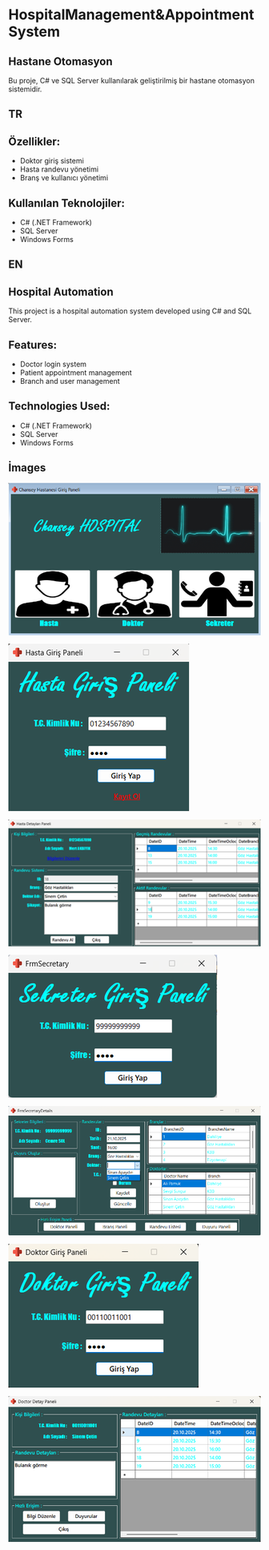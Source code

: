 # HospitalManagement\&AppointmentSystem

## Hastane Otomasyon
Bu proje, C# ve SQL Server kullanılarak geliştirilmiş bir hastane otomasyon sistemidir.

## TR
## Özellikler:
- Doktor giriş sistemi
- Hasta randevu yönetimi
- Branş ve kullanıcı yönetimi

## Kullanılan Teknolojiler:
- C# (.NET Framework)
- SQL Server
- Windows Forms

## EN
## Hospital Automation
This project is a hospital automation system developed using C# and SQL Server.

## Features:
- Doctor login system
- Patient appointment management
- Branch and user management

## Technologies Used:
- C# (.NET Framework)
- SQL Server
- Windows Forms

## İmages
![Login](/img/Login.png)

![Patient Login](/img/PatientLogin.png)

![PatientDetail](/img/PatientDetail.png)

![SecretaryLogin](/img/SecretaryLogin.png)

![SecretayDetail](/img/SecretaryDetail.png)

![DoctorLogin](/img/DoctorLogin.png)

![DoctorDetail](/img/DoctorDetail.png)

